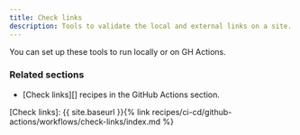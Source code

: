 ```yaml
---
title: Check links
description: Tools to validate the local and external links on a site.
---
```


You can set up these tools to run locally or on GH Actions.

### Related sections

- [Check links][] recipes in the GitHub Actions section.

[Check links]: {{ site.baseurl }}{% link recipes/ci-cd/github-actions/workflows/check-links/index.md %}
